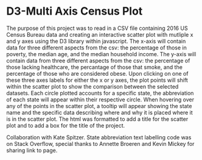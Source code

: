 # D3-Multi Axis Census Plot

The purpose of this project was to read in a CSV file containing 2016 US Census Bureau data and creating an interactive scatter plot with mutliple x and y axes using the D3 library within javascript. The x-axis will contain data for three different aspects from the csv: the percentage of those in poverty, the median age, and the median household income.  The y-axis will contain data from three different aspects from the csv: the percentage of those lacking healthcare, the percantage of those that smoke, and the percentage of those who are considered obese. Upon clicking on one of these three axes labels for either the x or y axes, the plot points will shift within the scatter plot to show the comparison between the selected datasets. Each circle plotted accounts for a specific state, the abbreviation of each state will appear within their respective circle. When hovering over any of the points in the scatter plot, a tooltip will appear showing the state name and the specific data describing where and why it is placed where it is in the scatter plot.  The html was formatted to add a title for the scatter plot and to add a box for the title of the project.

Collaboration with Kate Spitzer. State abbreviation text labelling code was on Stack Overflow, special thanks to Annette Broeren and Kevin Mickey for sharing link to page.

